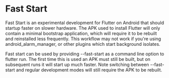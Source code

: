 # Fast Start

Fast Start is an experimental development for Flutter on Android that should startup faster on slower hardware. The APK used to install Flutter will only contain a minimal bootstrap application, which will require it to be rebuilt and reinstalled less frequently. This workflow may not work if you're using android_alarm_manager, or other plugins which start background isolates.

Fast start can be used by providing --fast-start as a command line option to flutter run. The first time this is used an APK must still be built, but on subsequent runs it will start up much faster. Note switching between --fast-start and regular development modes will still require the APK to be rebuilt.